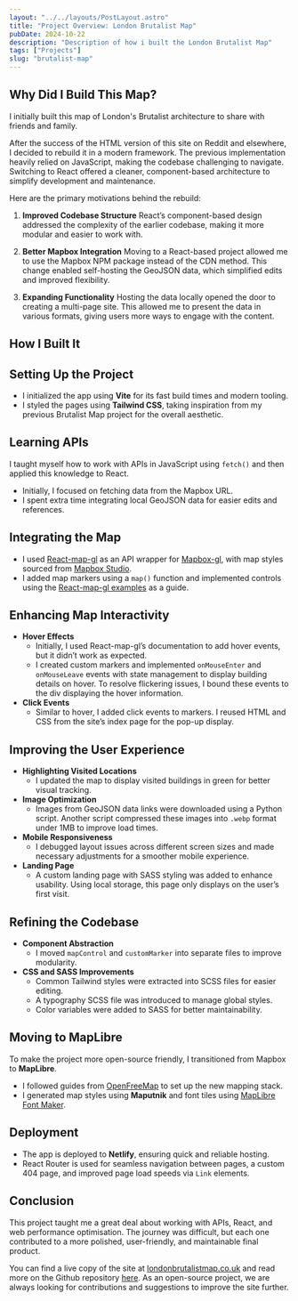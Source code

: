 ```yaml
---
layout: "../../layouts/PostLayout.astro"
title: "Project Overview: London Brutalist Map"
pubDate: 2024-10-22
description: "Description of how i built the London Brutalist Map"
tags: ["Projects"]
slug: "brutalist-map"
---
```


## Why Did I Build This Map?

I initially built this map of London's Brutalist architecture to share with friends and family.

After the success of the HTML version of this site on Reddit and elsewhere, I decided to rebuild it in a modern framework. The previous implementation heavily relied on JavaScript, making the codebase challenging to navigate. Switching to React offered a cleaner, component-based architecture to simplify development and maintenance.

Here are the primary motivations behind the rebuild:

1. **Improved Codebase Structure**
   React’s component-based design addressed the complexity of the earlier codebase, making it more modular and easier to work with.

2. **Better Mapbox Integration**
   Moving to a React-based project allowed me to use the Mapbox NPM package instead of the CDN method. This change enabled self-hosting the GeoJSON data, which simplified edits and improved flexibility.

3. **Expanding Functionality**
   Hosting the data locally opened the door to creating a multi-page site. This allowed me to present the data in various formats, giving users more ways to engage with the content.

## How I Built It

## Setting Up the Project

- I initialized the app using **Vite** for its fast build times and modern tooling.
- I styled the pages using **Tailwind CSS**, taking inspiration from my previous Brutalist Map project for the overall aesthetic.

## Learning APIs

I taught myself how to work with APIs in JavaScript using `fetch()` and then applied this knowledge to React.

- Initially, I focused on fetching data from the Mapbox URL.
- I spent extra time integrating local GeoJSON data for easier edits and references.

## Integrating the Map

- I used [React-map-gl](https://github.com/visgl/react-map-gl) as an API wrapper for [Mapbox-gl](https://github.com/mapbox/mapbox-gl-js), with map styles sourced from [Mapbox Studio](https://www.mapbox.com/studio/).
- I added map markers using a `map()` function and implemented controls using the [React-map-gl examples](https://github.com/visgl/react-map-gl/blob/7.1-release/examples/controls/src/app.tsx) as a guide.

## Enhancing Map Interactivity

- **Hover Effects**
  - Initially, I used React-map-gl’s documentation to add hover events, but it didn’t work as expected.
  - I created custom markers and implemented `onMouseEnter` and `onMouseLeave` events with state management to display building details on hover. To resolve flickering issues, I bound these events to the div displaying the hover information.
- **Click Events**
  - Similar to hover, I added click events to markers. I reused HTML and CSS from the site’s index page for the pop-up display.

## Improving the User Experience

- **Highlighting Visited Locations**
  - I updated the map to display visited buildings in green for better visual tracking.
- **Image Optimization**
  - Images from GeoJSON data links were downloaded using a Python script. Another script compressed these images into `.webp` format under 1MB to improve load times.
- **Mobile Responsiveness**
  - I debugged layout issues across different screen sizes and made necessary adjustments for a smoother mobile experience.
- **Landing Page**
  - A custom landing page with SASS styling was added to enhance usability. Using local storage, this page only displays on the user’s first visit.

## Refining the Codebase

- **Component Abstraction**
  - I moved `mapControl` and `customMarker` into separate files to improve modularity.
- **CSS and SASS Improvements**
  - Common Tailwind styles were extracted into SCSS files for easier editing.
  - A typography SCSS file was introduced to manage global styles.
  - Color variables were added to SASS for better maintainability.

## Moving to MapLibre

To make the project more open-source friendly, I transitioned from Mapbox to **MapLibre**.

- I followed guides from [OpenFreeMap](https://openfreemap.org/) to set up the new mapping stack.
- I generated map styles using **Maputnik** and font tiles using [MapLibre Font Maker](https://github.com/maplibre/font-maker).

## Deployment

- The app is deployed to **Netlify**, ensuring quick and reliable hosting.
- React Router is used for seamless navigation between pages, a custom 404 page, and improved page load speeds via `Link` elements.

## Conclusion

This project taught me a great deal about working with APIs, React, and web performance optimisation. The journey was difficult, but each one contributed to a more polished, user-friendly, and maintainable final product.

You can find a live copy of the site at [londonbrutalistmap.co.uk](https://londonbrutalistmap.co.uk) and read more on the Github repository [here](https://github.com/jones58/LondonBrutalistMap). As an open-source project, we are always looking for contributions and suggestions to improve the site further.
